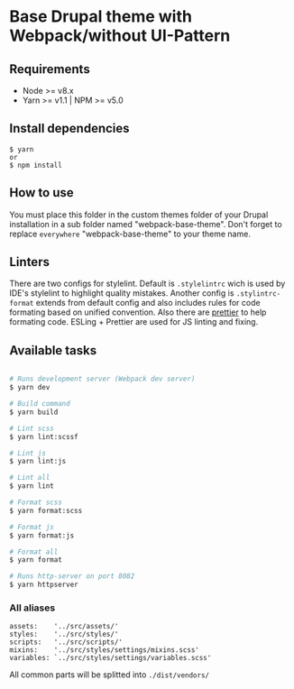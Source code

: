 # Base Drupal theme with Webpack/without UI-Pattern

## Requirements

- Node >= v8.x
- Yarn >= v1.1 | NPM >= v5.0

## Install dependencies

```
$ yarn
or
$ npm install
```
## How to use

You must place this folder in the custom themes folder of your Drupal installation in a sub folder named "webpack-base-theme".
Don't forget to replace `everywhere` "webpack-base-theme" to your theme name.


## Linters

There are two configs for stylelint. Default is `.stylelintrc` wich is used by IDE's stylelint to highlight quality mistakes. Another config is `.stylintrc-format` extends from default config and also includes rules for code formating based on unified convention. Also there are [prettier](https://prettier.io) to help formating code. ESLing + Prettier are used for JS linting and fixing.

## Available tasks

```sh

# Runs development server (Webpack dev server)
$ yarn dev

# Build command
$ yarn build

# Lint scss
$ yarn lint:scssf

# Lint js
$ yarn lint:js

# Lint all
$ yarn lint

# Format scss
$ yarn format:scss

# Format js
$ yarn format:js

# Format all
$ yarn format

# Runs http-server on port 8082
$ yarn httpserver

```

### All aliases

```
assets:    '../src/assets/'
styles:    '../src/styles/'
scripts:   '../src/scripts/'
mixins:    '../src/styles/settings/mixins.scss'
variables: `../src/styles/settings/variables.scss'
```

All common parts will be splitted into `./dist/vendors/`
